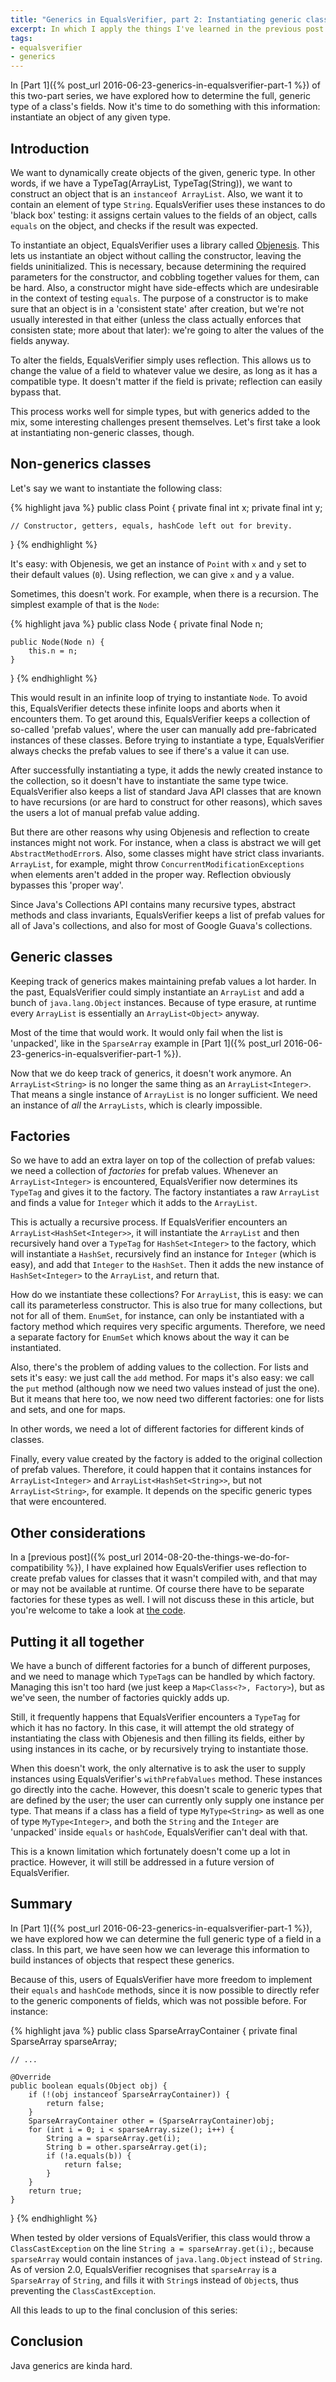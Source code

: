 ```yaml
---
title: "Generics in EqualsVerifier, part 2: Instantiating generic classes"
excerpt: In which I apply the things I've learned in the previous post.
tags:
- equalsverifier
- generics
---
```

In [Part 1]({% post_url 2016-06-23-generics-in-equalsverifier-part-1 %}) of this two-part series, we have explored how to determine the full, generic type of a class's fields. Now it's time to do something with this information: instantiate an object of any given type.

Introduction
---
We want to dynamically create objects of the given, generic type. In other words, if we have a TypeTag(ArrayList, TypeTag(String)), we want to construct an object that is an `instanceof ArrayList`. Also, we want it to contain an element of type `String`. EqualsVerifier uses these instances to do 'black box' testing: it assigns certain values to the fields of an object, calls `equals` on the object, and checks if the result was expected.

To instantiate an object, EqualsVerifier uses a library called [Objenesis](http://objenesis.org). This lets us instantiate an object without calling the constructor, leaving the fields uninitialized. This is necessary, because determining the required parameters for the constructor, and cobbling together values for them, can be hard. Also, a constructor might have side-effects which are undesirable in the context of testing `equals`. The purpose of a constructor is to make sure that an object is in a 'consistent state' after creation, but we're not usually interested in that either (unless the class actually enforces that consisten state; more about that later): we're going to alter the values of the fields anyway.

To alter the fields, EqualsVerifier simply uses reflection. This allows us to change the value of a field to whatever value we desire, as long as it has a compatible type. It doesn't matter if the field is private; reflection can easily bypass that.

This process works well for simple types, but with generics added to the mix, some interesting challenges present themselves. Let's first take a look at instantiating non-generic classes, though.

Non-generics classes
---
Let's say we want to instantiate the following class:

{% highlight java %}
public class Point {
    private final int x;
    private final int y;

    // Constructor, getters, equals, hashCode left out for brevity.
}
{% endhighlight %}

It's easy: with Objenesis, we get an instance of `Point` with `x` and `y` set to their default values (`0`). Using reflection, we can give `x` and `y` a value.

Sometimes, this doesn't work. For example, when there is a recursion. The simplest example of that is the `Node`:

{% highlight java %}
public class Node {
    private final Node n;

    public Node(Node n) {
        this.n = n;
    }
}
{% endhighlight %}

This would result in an infinite loop of trying to instantiate `Node`. To avoid this, EqualsVerifier detects these infinite loops and aborts when it encounters them. To get around this, EqualsVerifier keeps a collection of so-called 'prefab values', where the user can manually add pre-fabricated instances of these classes. Before trying to instantiate a type, EqualsVerifier always checks the prefab values to see if there's a value it can use.

After successfully instantiating a type, it adds the newly created instance to the collection, so it doesn't have to instantiate the same type twice. EqualsVerifier also keeps a list of standard Java API classes that are known to have recursions (or are hard to construct for other reasons), which saves the users a lot of manual prefab value adding.

But there are other reasons why using Objenesis and reflection to create instances might not work. For instance, when a class is abstract we will get `AbstractMethodError`s. Also, some classes might have strict class invariants. `ArrayList`, for example, might throw `ConcurrentModificationExceptions` when elements aren't added in the proper way. Reflection obviously bypasses this 'proper way'.

Since Java's Collections API contains many recursive types, abstract methods and class invariants, EqualsVerifier keeps a list of prefab values for all of Java's collections, and also for most of Google Guava's collections.

Generic classes
---
Keeping track of generics makes maintaining prefab values a lot harder. In the past, EqualsVerifier could simply instantiate an `ArrayList` and add a bunch of `java.lang.Object` instances. Because of type erasure, at runtime every `ArrayList` is essentially an `ArrayList<Object>` anyway.

Most of the time that would work. It would only fail when the list is 'unpacked', like in the `SparseArray` example in [Part 1]({% post_url 2016-06-23-generics-in-equalsverifier-part-1 %}).

Now that we do keep track of generics, it doesn't work anymore. An `ArrayList<String>` is no longer the same thing as an `ArrayList<Integer>`. That means a single instance of `ArrayList` is no longer sufficient. We need an instance of _all_ the `ArrayLists`, which is clearly impossible.

Factories
---
So we have to add an extra layer on top of the collection of prefab values: we need a collection of _factories_ for prefab values. Whenever an `ArrayList<Integer>` is encountered, EqualsVerifier now determines its `TypeTag` and gives it to the factory. The factory instantiates a raw `ArrayList` and finds a value for `Integer` which it adds to the `ArrayList`.

This is actually a recursive process. If EqualsVerifier encounters an `ArrayList<HashSet<Integer>>`, it will instantiate the `ArrayList` and then recursively hand over a `TypeTag` for `HashSet<Integer>` to the factory, which will instantiate a `HashSet`, recursively find an instance for `Integer` (which is easy), and add that `Integer` to the `HashSet`. Then it adds the new instance of `HashSet<Integer>` to the `ArrayList`, and return that.

How do we instantiate these collections? For `ArrayList`, this is easy: we can call its parameterless constructor. This is also true for many collections, but not for all of them. `EnumSet`, for instance, can only be instantiated with a factory method which requires very specific arguments. Therefore, we need a separate factory for `EnumSet` which knows about the way it can be instantiated.

Also, there's the problem of adding values to the collection. For lists and sets it's easy: we just call the `add` method. For maps it's also easy: we call the `put` method (although now we need two values instead of just the one). But it means that here too, we now need two different factories: one for lists and sets, and one for maps.

In other words, we need a lot of different factories for different kinds of classes.

Finally, every value created by the factory is added to the original collection of prefab values. Therefore, it could happen that it contains instances for `ArrayList<Integer>` and `ArrayList<HashSet<String>>`, but not `ArrayList<String>`, for example. It depends on the specific generic types that were encountered.

Other considerations
---
In a [previous post]({% post_url 2014-08-20-the-things-we-do-for-compatibility %}), I have explained how EqualsVerifier uses reflection to create prefab values for classes that it wasn't compiled with, and that may or may not be available at runtime. Of course there have to be separate factories for these types as well. I will not discuss these in this article, but you're welcome to take a look at [the code](https://github.com/jqno/equalsverifier/blob/master/src/main/java/nl/jqno/equalsverifier/JavaApiPrefabValues.java#L274).

Putting it all together
---
We have a bunch of different factories for a bunch of different purposes, and we need to manage which `TypeTag`s can be handled by which factory. Managing this isn't too hard (we just keep a `Map<Class<?>, Factory>`), but as we've seen, the number of factories quickly adds up.

Still, it frequently happens that EqualsVerifier encounters a `TypeTag` for which it has no factory. In this case, it will attempt the old strategy of instantiating the class with Objenesis and then filling its fields, either by using instances in its cache, or by recursively trying to instantiate those.

When this doesn't work, the only alternative is to ask the user to supply instances using EqualsVerifier's `withPrefabValues` method. These instances go directly into the cache. However, this doesn't scale to generic types that are defined by the user; the user can currently only supply one instance per type. That means if a class has a field of type `MyType<String>` as well as one of type `MyType<Integer>`, and both the `String` and the `Integer` are 'unpacked' inside `equals` or `hashCode`, EqualsVerifier can't deal with that.

This is a known limitation which fortunately doesn't come up a lot in practice. However, it will still be addressed in a future version of EqualsVerifier.

Summary
---
In [Part 1]({% post_url 2016-06-23-generics-in-equalsverifier-part-1 %}), we have explored how we can determine the full generic type of a field in a class. In this part, we have seen how we can leverage this information to build instances of objects that respect these generics.

Because of this, users of EqualsVerifier have more freedom to implement their `equals` and `hashCode` methods, since it is now possible to directly refer to the generic components of fields, which was not possible before. For instance:

{% highlight java %}
public class SparseArrayContainer {
    private final SparseArray<String> sparseArray;
    
    // ...
    
    @Override
    public boolean equals(Object obj) {
        if (!(obj instanceof SparseArrayContainer)) {
            return false;
        }
        SparseArrayContainer other = (SparseArrayContainer)obj;
        for (int i = 0; i < sparseArray.size(); i++) {
            String a = sparseArray.get(i);
            String b = other.sparseArray.get(i);
            if (!a.equals(b)) {
                return false;
            }
        }
        return true;
    }
}
{% endhighlight %}

When tested by older versions of EqualsVerifier, this class would throw a `ClassCastException` on the line `String a = sparseArray.get(i);`, because `sparseArray` would contain instances of `java.lang.Object` instead of `String`. As of version 2.0, EqualsVerifier recognises that `sparseArray` is a `SparseArray` of `String`, and fills it with `String`s instead of `Object`s, thus preventing the `ClassCastException`.

All this leads to up to the final conclusion of this series:

Conclusion
---
Java generics are kinda hard.

